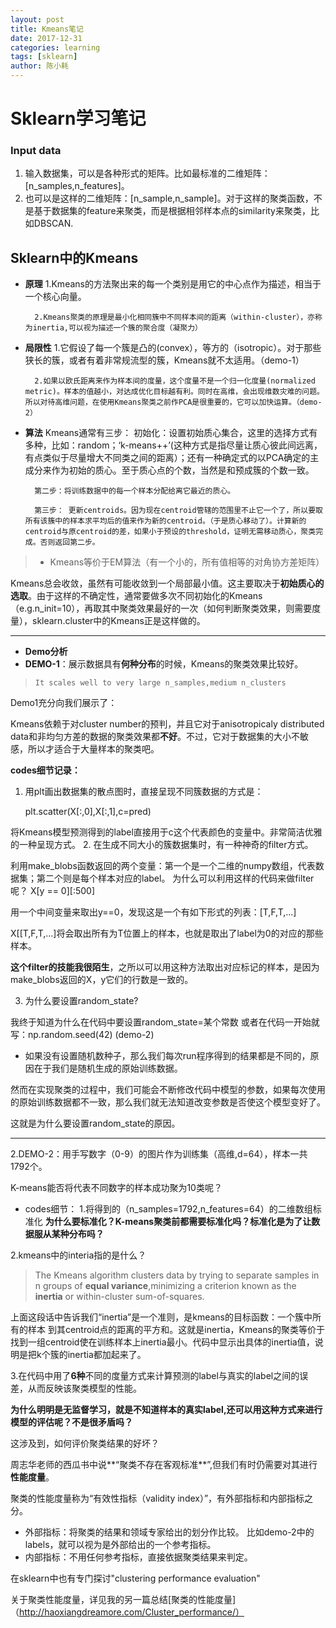 ```yaml
---
layout: post
title: Kmeans笔记
date: 2017-12-31
categories: learning
tags: [sklearn]
author: 陈小耗
---
```


# Sklearn学习笔记
### Input data
1. 输入数据集，可以是各种形式的矩阵。比如最标准的二维矩阵：[n_samples,n_features]。
2. 也可以是这样的二维矩阵：[n_sample,n_sample]。对于这样的聚类函数，不是基于数据集的feature来聚类，而是根据相邻样本点的similarity来聚类，比如DBSCAN.

## Sklearn中的Kmeans
- **原理**
        1.Kmeans的方法聚出来的每一个类别是用它的中心点作为描述，相当于一个核心向量。

        2.Kmeans聚类的原理是最小化相同簇中不同样本间的距离（within-cluster），亦称为inertia,可以视为描述一个簇的聚合度（凝聚力）

- **局限性**
        1.它假设了每一个簇是凸的(convex），等方的（isotropic）。对于那些狭长的簇，或者有着非常规流型的簇，Kmeans就不太适用。（demo-1）

        2.如果以欧氏距离来作为样本间的度量，这个度量不是一个归一化度量(normalized metric)。样本的值越小，对达成优化目标越有利。同时在高维，会出现维数灾难的问题。所以对待高维问题，在使用Kmeans聚类之前作PCA是很重要的，它可以加快运算。（demo-2）

- **算法**
Kmeans通常有三步：
        初始化：设置初始质心集合，这里的选择方式有多种，比如：random；‘k-means++’(这种方式是指尽量让质心彼此间远离，有点类似于尽量增大不同类之间的距离）；还有一种确定式的以PCA确定的主成分来作为初始的质心。至于质心点的个数，当然是和预成簇的个数一致。

        第二步：将训练数据中的每一个样本分配给离它最近的质心。

        第三步： 更新centroids。因为现在centroid管辖的范围里不止它一个了，所以要取所有该簇中的样本求平均后的值来作为新的centroid。（于是质心移动了）。计算新的centroid与原centroid的差，如果小于预设的threshold，证明无需移动质心，聚类完成。否则返回第二步。

> - Kmeans等价于EM算法（有一个小的，所有值相等的对角协方差矩阵）

Kmeans总会收敛，虽然有可能收敛到一个局部最小值。这主要取决于**初始质心的选取**。由于这样的不确定性，通常要做多次不同初始化的Kmeans（e.g.n_init=10），再取其中聚类效果最好的一次（如何判断聚类效果，则需要度量），sklearn.cluster中的Kmeans正是这样做的。

***
- **Demo分析**
- **DEMO-1**：展示数据具有**何种分布**的时候，Kmeans的聚类效果比较好。

>     It scales well to very large n_samples,medium n_clusters

Demo1充分向我们展示了：

Kmeans依赖于对cluster number的预判，并且它对于anisotropicaly distributed data和非均匀方差的数据的聚类效果都**不好**。不过，它对于数据集的大小不敏感，所以才适合于大量样本的聚类吧。

**codes细节记录：**
1. 用plt画出数据集的散点图时，直接呈现不同簇数据的方式是：

    plt.scatter(X[:,0],X[:,1],c=pred)

 将Kmeans模型预测得到的label直接用于c这个代表颜色的变量中。非常简洁优雅的一种呈现方式。
2. 在生成不同大小的簇数据集时，有一种神奇的filter方式。

利用make_blobs函数返回的两个变量：第一个是一个二维的numpy数组，代表数据集；第二个则是每个样本对应的label。
为什么可以利用这样的代码来做filter呢？
    X[y == 0][:500]

用一个中间变量来取出y==0，发现这是一个有如下形式的列表：[T,F,T,...]

X[[T,F,T,...]将会取出所有为T位置上的样本，也就是取出了label为0的对应的那些样本。

**这个filter的技能我很陌生**，之所以可以用这种方法取出对应标记的样本，是因为make_blobs返回的X，y它们的行数是一致的。

3. 为什么要设置random_state?

我终于知道为什么在代码中要设置random_state=某个常数
或者在代码一开始就写：np.random.seed(42) (demo-2)

- 如果没有设置随机数种子，那么我们每次run程序得到的结果都是不同的，原因在于我们是随机生成的原始训练数据。

然而在实现聚类的过程中，我们可能会不断修改代码中模型的参数，如果每次使用的原始训练数据都不一致，那么我们就无法知道改变参数是否使这个模型变好了。

这就是为什么要设置random_state的原因。

***
2.DEMO-2：用手写数字（0-9）的图片作为训练集（高维,d=64），样本一共1792个。

K-means能否将代表不同数字的样本成功聚为10类呢？

- codes细节：
1.将得到的（n_samples=1792,n_features=64）的二维数组标准化
**为什么要标准化？K-means聚类前都需要标准化吗？标准化是为了让数据服从某种分布吗？**

2.kmeans中的interia指的是什么？

> The Kmeans algorithm clusters data by trying to separate samples in n groups of **equal variance**,minimizing a criterion known as the **inertia** or within-cluster sum-of-squares.

上面这段话中告诉我们“inertia”是一个准则，是kmeans的目标函数：一个簇中所有的样本
到其centroid点的距离的平方和。这就是inertia，Kmeans的聚类等价于找到一组centroid使在训练样本上inertia最小。代码中显示出具体的inertia值，说明是把k个簇的inertia都加起来了。

3.在代码中用了**6种**不同的度量方式来计算预测的label与真实的label之间的误差，从而反映该聚类模型的性能。

**为什么明明是无监督学习，就是不知道样本的真实label,还可以用这种方式来进行模型的评估呢？不是很矛盾吗？**

这涉及到，如何评价聚类结果的好坏？

周志华老师的西瓜书中说**“聚类不存在客观标准**”,但我们有时仍需要对其进行**性能度量**。

聚类的性能度量称为“有效性指标（validity index）”，有外部指标和内部指标之分。

- 外部指标：将聚类的结果和领域专家给出的划分作比较。
                   比如demo-2中的labels，就可以视为是外部给出的一个参考指标。
- 内部指标：不用任何参考指标，直接依据聚类结果来判定。

在sklearn中也有专门探讨"clustering performance evaluation"

关于聚类性能度量，详见我的另一篇总结[聚类的性能度量]（http://haoxiangdreamore.com/Cluster_performance/）







